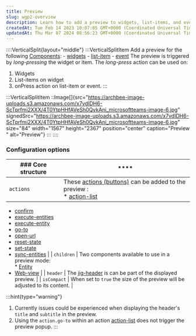 ```yaml
---
title: Preview
slug: wgp2-overview
description: Learn how to add a preview to widgets, list-items, and events by long-pressing them with this comprehensive document. Adjust the preview size based on your content using the "isCompact" configuration option. Explore the available child components such as 
createdAt: Tue Feb 14 2023 10:07:05 GMT+0000 (Coordinated Universal Time)
updatedAt: Thu Mar 07 2024 08:56:23 GMT+0000 (Coordinated Universal Time)
---
```


::::VerticalSplit{layout="middle"}
:::VerticalSplitItem
&#x20;Add a preview for the following [Components](./Components.md):
\- [widgets]()
\- [list-item](./Components/list/list-item.md)
\- [event](./Components/event.md)&#x20;
The preview is triggered by *long-pressing* the widget or item. The *long-press* action can be used on:

1. Widgets
2. List-items on widget
3. onPress action on list-item or event.
:::

:::VerticalSplitItem
::Image[]{src="https://archbee-image-uploads.s3.amazonaws.com/x7vdIDH6-ScTprfmi2XXX/4T0YtpHHfAVeSh0QvkAni_microsoftteams-image-6.jpg" signedSrc="https://archbee-image-uploads.s3.amazonaws.com/x7vdIDH6-ScTprfmi2XXX/4T0YtpHHfAVeSh0QvkAni_microsoftteams-image-6.jpg" size="84" width="1567" height="2367" position="center" caption="Preview " alt="Preview"}
:::
::::

### Configuration options

| ### Core structure | ****                                                                                                                                                                                                                                                                                                                                                                                                                                                                           |
| ------------------ | ------------------------------------------------------------------------------------------------------------------------------------------------------------------------------------------------------------------------------------------------------------------------------------------------------------------------------------------------------------------------------------------------------------------------------------------------------------------------------ |
| `actions`          | These [actions (buttons)](<./Widgets/actions _buttons_.md>) can be added to the preview :<br />* [action-list](./Actions/action-list.md)
* [confirm](./Actions/confirm.md)
* [execute-entities](./Actions/execute-entities.md)
* [execute-entity](./Actions/execute-entity.md)
* [go-to](./Actions/go-to.md)
* [open-url](./Actions/open-url.md)
* [reset-state](./Actions/reset-state.md)
* [set-state](./Actions/set-state.md)
* [sync-entities](./Actions/sync-entities.md) |
| `children`         | Two components available to use in a preview mode:<br />* [Entity](./Preview/Entity.md)
* [Web-view](./Preview/Web-view.md)                                                                                                                                                                                                                                                                                                                                                    |
| `header`           | The [jig-header](./Components/jig-header.md) is can be part of the displayed preview.                                                                                                                                                                                                                                                                                                                                                                                          |
| `isCompact`        | When set to `true` the size of the preview will be adjusted to its content.                                                                                                                                                                                                                                                                                                                                                                                                    |

:::hint{type="warning"}
1. &#x20;Currently issues could be experienced when displaying the header's `title` and `subtitle` in the preview.  &#x20;
2. Using the `action.go-to` within an action [action-list](./Actions/action-list.md) does not trigger the preview popup.&#x20;
:::

